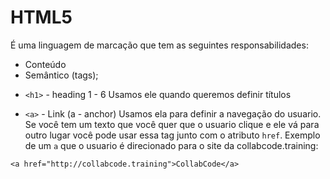 # HTML5

É uma linguagem de marcação que tem as seguintes responsabilidades:

- Conteúdo
- Semântico (tags);


* `<h1>` - heading 1 - 6
Usamos ele quando queremos definir títulos

- `<a>` - Link (a - anchor) 
Usamos ela para definir a navegação do usuario. Se você tem um texto que você quer que o usuario clique e ele vá para outro lugar você pode usar essa tag junto com o atributo `href`. Exemplo de um `a` que o usuario é direcionado para o site da collabcode.training:

```
<a href="http://collabcode.training">CollabCode</a>
```